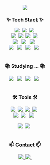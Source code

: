 <div align="center">
  <img src="https://github.com/inkoreakim/inkoreakim/assets/159877362/0d5ef488-bfd1-49e4-8101-7d2830244b02" />
</div>
<h3 align="center">✨ Tech Stack ✨</h3>
<div align="center">
  <img src="https://img.shields.io/badge/springboot-6DB33F?style=for-the-badge&logo=springboot&logoColor=white"/>&nbsp
  <img src="https://img.shields.io/badge/javascript-F7DF1E.svg?style=for-the-badge&logo=javascript&logoColor=20232a" />&nbsp
  <img src="https://img.shields.io/badge/html5-E34F26.svg?style=for-the-badge&logo=html5&logoColor=white" />&nbsp
</div>

<div align="center">
  <img src="https://img.shields.io/badge/springsecurity-6DB33F?style=for-the-badge&logo=springsecurity&logoColor=white"/>&nbsp
  <img src="https://img.shields.io/badge/hibernate-59666C?style=for-the-badge&logo=hibernate&logoColor=white"/>&nbsp
  <img src="https://img.shields.io/badge/css3-1572B6.svg?style=for-the-badge&logo=css3&logoColor=white" />&nbsp
  <img src="https://img.shields.io/badge/jenkins-D24939?style=for-the-badge&logo=jenkins&logoColor=white"/>&nbsp

</div>

<div align="center">
  <img src="https://img.shields.io/badge/express-000000?style=for-the-badge&logo=express&logoColor=white"/>
&nbsp
  <img src="https://img.shields.io/badge/jquery-0769AD?style=for-the-badge&logo=jquery&logoColor=white"/>
&nbsp
  <img src="https://img.shields.io/badge/node.js-339933?style=for-the-badge&logo=nodedotjs&logoColor=white"/>
&nbsp
</div>

<div align="center">
  <img src="https://img.shields.io/badge/mysql-4479A1?style=for-the-badge&logo=mysql&logoColor=white"/>
&nbsp
  <img src="https://img.shields.io/badge/mssql-CC2927?style=for-the-badge&logo=microsoftsqlserver&logoColor=white"/>
&nbsp
  <img src="https://img.shields.io/badge/axios-5A29E4?style=for-the-badge"/>
&nbsp
  <img src="https://img.shields.io/badge/swagger-85EA2D?style=for-the-badge&logo=swagger&logoColor=white"/>
&nbsp
</div>

<br>

<h3 align="center">📚 Studying ... 📚</h3>
<div align="center">
  <img src="https://img.shields.io/badge/react-20232A?style=for-the-badge&logo=react&logoColor=61DAFB"/>
&nbsp
  <img src="https://img.shields.io/badge/apache%20kafka-231F20?style=for-the-badge&logo=apachekafka&logoColor=white"/>
&nbsp
  <img src="https://img.shields.io/badge/docker-2496ED?style=for-the-badge&logo=docker&logoColor=white"/>
&nbsp
  <img src="https://img.shields.io/badge/kubernetes-326CE5?style=for-the-badge&logo=kubernetes&logoColor=white"/>
&nbsp
</div>

<br>

<h3 align="center">🛠 Tools 🛠</h3>
<div align="center">
  <img src="https://img.shields.io/badge/git-F05033.svg?style=for-the-badge&logo=git&logoColor=white" />&nbsp
  <img src="https://img.shields.io/badge/github-181717.svg?style=for-the-badge&logo=github&logoColor=white" />&nbsp
  <img src="https://img.shields.io/badge/Notion-F3F3F3.svg?style=for-the-badge&logo=notion&logoColor=black" />&nbsp
  <img src="https://img.shields.io/badge/slack-4A154B?style=for-the-badge&logo=slack&logoColor=white"/> &nbsp
</div>
<div align="center">
  <img src="https://img.shields.io/badge/jira-0052CC?style=for-the-badge&logo=jira&logoColor=white"/>&nbsp
  <img src="https://img.shields.io/badge/bitbucket-0052CC?style=for-the-badge&logo=bitbucket&logoColor=white"/> &nbsp
  <img src="https://img.shields.io/badge/confluence-172B4D?style=for-the-badge&logo=confluence&logoColor=white"/> &nbsp
</div>

<br>

<div align="center">
  <img src="https://img.shields.io/badge/VSCode-2C2C32.svg?style=for-the-badge&logo=visual-studio-code&logoColor=22ABF3" />&nbsp
  <img src="https://img.shields.io/badge/intellij%20idea-000000?style=for-the-badge&logo=intellijidea&logoColor=white"/>
&nbsp
</div>

<br>

<h3 align="center">📫 Contact 📫</h3>
<div align="center">
  <a href="https://goorme-green.tistory.com">
    <img src="https://img.shields.io/badge/tstory-09B3AF?style=for-the-badge&logo=storyblok&logoColor=white"/>&nbsp
  </a>
  <a href="mailto:rlawngks007@gmail.com">
    <img
      src="https://img.shields.io/badge/rlawngks007@gmail.com-D14836?style=for-the-badge&logo=gmail&logoColor=white"/>&nbsp
  </a>
</div>
